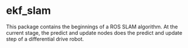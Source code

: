 # ekf\_slam

This package contains the beginnings of a ROS SLAM algorithm. At the current stage,
the predict and update nodes does the predict and update step of a differential
drive robot.

